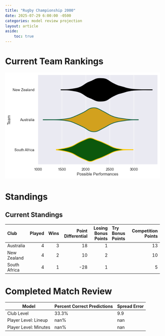 ```yaml
---  
title: "Rugby Championship 2000"  
date: 2025-07-29 6:00:00 -0500  
categories: model review projection  
layout: article  
aside:  
    toc: true  
---
```

# Current Team Rankings


![Club Rankings](plots/rankings_Rugby_Championship_2000.png)
# Standings

## Current Standings


| Club         |   Played |   Wins |   Point Differential |   Losing Bonus Points | Try Bonus Points   |   Competition Points |
|:-------------|---------:|-------:|---------------------:|----------------------:|:-------------------|---------------------:|
| Australia    |        4 |      3 |                   18 |                     1 |                    |                   13 |
| New Zealand  |        4 |      2 |                   10 |                     2 |                    |                   10 |
| South Africa |        4 |      1 |                  -28 |                     1 |                    |                    5 |



# Completed Match Review


| Model | Percent Correct Predictions | Spread Error |
| ------ | ------ | ------ |
| Club Level | 33.3% | 9.9 |
| Player Level: Lineup | nan% | nan |
| Player Level: Minutes | nan% | nan |

